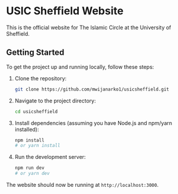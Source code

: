 # USIC Sheffield Website

This is the official website for The Islamic Circle at the University of Sheffield.

## Getting Started

To get the project up and running locally, follow these steps:

1. Clone the repository:
   ```bash
   git clone https://github.com/mwijanarko1/usicsheffield.git
   ```
2. Navigate to the project directory:
   ```bash
   cd usicsheffield
   ```
3. Install dependencies (assuming you have Node.js and npm/yarn installed):
   ```bash
   npm install
   # or yarn install
   ```
4. Run the development server:
   ```bash
   npm run dev
   # or yarn dev
   ```

The website should now be running at `http://localhost:3000`.

